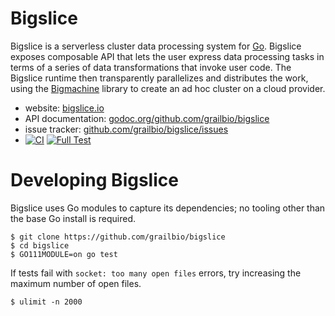 # Bigslice

Bigslice is a serverless cluster data processing system for [Go](https://golang.org).
Bigslice exposes composable API
that lets the user express
data processing tasks in terms of a series of
data transformations that invoke user code.
The Bigslice runtime then
transparently parallelizes and distributes the work,
using the [Bigmachine](https://github.com/grailbio/bigmachine)
library to create an ad hoc cluster on a cloud provider.

- website: [bigslice.io](https://bigslice.io/)
- API documentation: [godoc.org/github.com/grailbio/bigslice](https://godoc.org/github.com/grailbio/bigslice)
- issue tracker: [github.com/grailbio/bigslice/issues](https://github.com/grailbio/bigslice/issues)
- [![CI](https://github.com/grailbio/bigslice/workflows/CI/badge.svg)](https://github.com/grailbio/bigslice/actions?query=workflow%3ACI) [![Full Test](https://github.com/grailbio/bigslice/workflows/Full%20Test/badge.svg)](https://github.com/grailbio/bigslice/actions?query=workflow%3A%22Full+Test%22)

# Developing Bigslice

Bigslice uses Go modules to capture its dependencies;
no tooling other than the base Go install is required.
```
$ git clone https://github.com/grailbio/bigslice
$ cd bigslice
$ GO111MODULE=on go test
```

If tests fail with `socket: too many open files` errors, try increasing the maximum number of open files.
```
$ ulimit -n 2000
```
